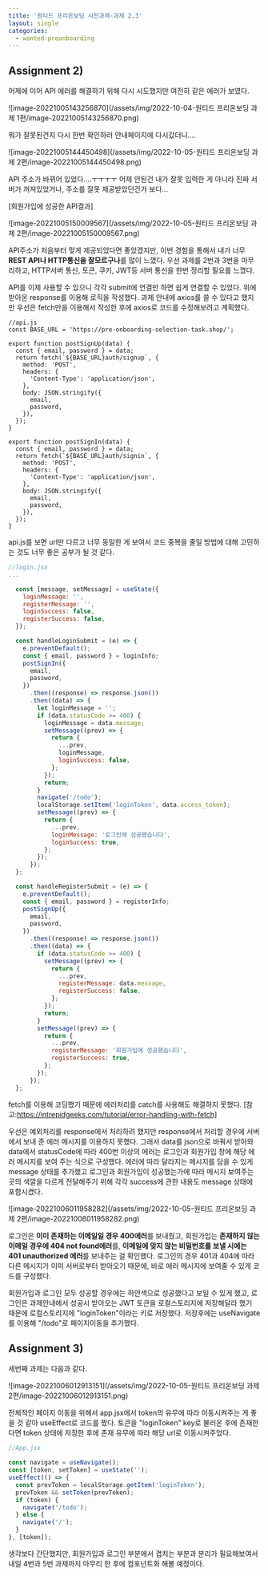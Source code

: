 ```yaml
---
title: '원티드 프리온보딩 사전과제-과제 2,3'
layout: single
categories:
  - wanted-preonboarding
---
```


## Assignment 2)

어제에 이어 API 에러를 해결하기 위해 다시 시도했지만 여전히 같은 에러가 보였다.

![image-20221005143256870](/assets/img/2022-10-04-원티드 프리온보딩 과제 1편/image-20221005143256870.png)

뭐가 잘못된건지 다시 한번 확인하러 안내페이지에 다시갔더니....

![image-20221005144450498](/assets/img/2022-10-05-원티드 프리온보딩 과제 2편/image-20221005144450498.png)

API 주소가 바뀌어 있었다....ㅜㅜㅜㅜ 어제 안된건 내가 잘못 입력한 게 아니라 진짜 서버가 꺼져있었거나, 주소를 잘못 제공받았던건가 보다...

[회원가입에 성공한 API결과]

![image-20221005150009567](/assets/img/2022-10-05-원티드 프리온보딩 과제 2편/image-20221005150009567.png)

API주소가 처음부터 맞게 제공되었다면 좋았겠지만, 이번 경험을 통해서 내가 너무 **REST API나 HTTP통신을 잘모르구나**를 많이 느꼈다. 우선 과제를 2번과 3번을 마무리하고, HTTP서버 통신, 토큰, 쿠키, JWT등 서버 통신을 한번 정리할 필요를 느꼈다.

API를 이제 사용할 수 있으니 각각 submit에 연결만 하면 쉽게 연결할 수 있었다. 위에 받아온 response를 이용해 로직을 작성했다. 과제 안내에 axios를 쓸 수 있다고 했지만 우선은 fetch만을 이용해서 작성한 후에 axios로 코드를 수정해보려고 계획했다.

```javscript
//api.js
const BASE_URL = 'https://pre-onboarding-selection-task.shop/';

export function postSignUp(data) {
  const { email, password } = data;
  return fetch(`${BASE_URL}auth/signup`, {
    method: 'POST',
    headers: {
      'Content-Type': 'application/json',
    },
    body: JSON.stringify({
      email,
      password,
    }),
  });
}

export function postSignIn(data) {
  const { email, password } = data;
  return fetch(`${BASE_URL}auth/signin`, {
    method: 'POST',
    headers: {
      'Content-Type': 'application/json',
    },
    body: JSON.stringify({
      email,
      password,
    }),
  });
}

```

api.js를 보면 url만 다르고 너무 동일한 게 보여서 코드 중복을 줄일 방법에 대해 고민하는 것도 너무 좋은 공부가 될 것 같다.

```javascript
//login.jsx
...

  const [message, setMessage] = useState({
    loginMessage: '',
    registerMessage: '',
    loginSuccess: false,
    registerSuccess: false,
  });

  const handleLoginSubmit = (e) => {
    e.preventDefault();
    const { email, password } = loginInfo;
    postSignIn({
      email,
      password,
    })
      .then((response) => response.json())
      .then((data) => {
        let loginMessage = '';
        if (data.statusCode >= 400) {
          loginMessage = data.message;
          setMessage((prev) => {
            return {
              ...prev,
              loginMessage,
              loginSuccess: false,
            };
          });
          return;
        }
        navigate('/todo');
        localStorage.setItem('loginToken', data.access_token);
        setMessage((prev) => {
          return {
            ...prev,
            loginMessage: '로그인에 성공했습니다',
            loginSuccess: true,
          };
        });
      });
  };

  const handleRegisterSubmit = (e) => {
    e.preventDefault();
    const { email, password } = registerInfo;
    postSignUp({
      email,
      password,
    })
      .then((response) => response.json())
      .then((data) => {
        if (data.statusCode >= 400) {
          setMessage((prev) => {
            return {
              ...prev,
              registerMessage: data.message,
              registerSuccess: false,
            };
          });
          return;
        }
        setMessage((prev) => {
          return {
            ...prev,
            registerMessage: '회원가입에 성공했습니다',
            registerSuccess: true,
          };
        });
      });
  };

```

fetch를 이용해 코딩했기 때문에 에러처리를 catch를 사용해도 해결하지 못했다. [참고:https://intrepidgeeks.com/tutorial/error-handling-with-fetch]

우선은 예외처리를 response에서 처리하려 했지만 response에서 처리할 경우에 서버에서 보내 준 에러 메시지를 이용하지 못했다. 그래서 data를 json으로 바꿔서 받아와 data에서 statusCode에 따라 400번 이상의 에러는 로그인과 회원가입 창에 해당 에러 메시지를 보여 주는 식으로 구성했다. 에러에 따라 달라지는 메시지를 담을 수 있게 message 상태를 추가했고 로그인과 회원가입이 성공했는가에 따라 메시지 보여주는 곳의 색깔을 다르게 전달해주기 위해 각각 success에 관한 내용도 message 상태에 포함시켰다.

![image-20221006011958282](/assets/img/2022-10-05-원티드 프리온보딩 과제 2편/image-20221006011958282.png)

로그인은 **이미 존재하는 이메일일 경우 400에러**를 보내줬고, 회원가입는 **존재하지 않는 이메일 경우에 404 not found에러**를, **이메일에 맞지 않는 비밀번호를 보낼 시에는 401 unauthorized 에러**를 보내주는 걸 확인했다. 로그인의 경우 401과 404에 따라 다른 메시지가 이미 서버로부터 받아오기 때문에, 바로 에러 메시지에 보여줄 수 있게 코드를 구성했다.

회원가입과 로그인 모두 성공할 경우에는 하얀색으로 성공했다고 보일 수 있게 했고, 로그인은 과제안내에서 성공시 받아오는 JWT 토큰을 로컬스토리지에 저장해달라 했기 때문에 로컬스토리지에 "loginToken"이라는 키로 저장했다. 저장후에는 useNavigate를 이용해 "/todo"로 페이지이동을 추가했다.

## Assignment 3)

세번째 과제는 다음과 같다.

![image-20221006012913151](/assets/img/2022-10-05-원티드 프리온보딩 과제 2편/image-20221006012913151.png)

전체적인 페이지 이동을 위해서 app.jsx에서 token의 유무에 따라 이동시켜주는 게 좋을 것 같아 useEffect로 코드를 짰다. 토큰을 "loginToken" key로 불러온 후에 존재한다면 token 상태에 저장한 후에 존재 유무에 따라 해당 url로 이동시켜주었다.

```javascript
//App.jsx

const navigate = useNavigate();
const [token, setToken] = useState('');
useEffect(() => {
  const prevToken = localStorage.getItem('loginToken');
  prevToken && setToken(prevToken);
  if (token) {
    navigate('/todo');
  } else {
    navigate('/');
  }
}, [token]);
```

생각보다 간단했지만, 회원가입과 로그인 부분에서 겹치는 부분과 분리가 필요해보여서 내일 4번과 5번 과제까지 마무리 한 후에 컴포넌트화 해볼 예정이다.
